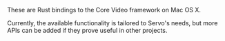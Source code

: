 These are Rust bindings to the Core Video framework on Mac OS X.

Currently, the available functionality is tailored to Servo's needs, but more APIs can be added if
they prove useful in other projects.

